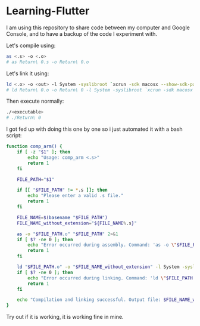 # Learning-Flutter

I am using this repository to share code between my computer and Google Console, and to have a backup of the code I experiment with.

Let's compile using:
```bash
as <.s> -o <.o>
# as Return\ 0.s -o Return\ 0.o
```

Let's link it using:
```zsh
ld <.o> -o <out> -l System -syslibroot `xcrun -sdk macosx --show-sdk-path` -e <starting_point> -arch arm64
# ld Return\ 0.o -o Return\ 0 -l System -syslibroot `xcrun -sdk macosx --show-sdk-path` -e _main -arch arm64
```

Then execute normally:
```bash
./<executable>
# ./Return\ 0
```

I got fed up with doing this one by one so i just automated it with a bash script:
```bash
function comp_arm() {
    if [ -z "$1" ]; then
        echo "Usage: comp_arm <.s>"
        return 1
    fi

    FILE_PATH="$1"

    if [[ "$FILE_PATH" != *.s ]]; then
        echo "Please enter a valid .s file."
        return 1
    fi

    FILE_NAME=$(basename "$FILE_PATH")
    FILE_NAME_without_extension="${FILE_NAME%.s}"

    as -o "$FILE_PATH.o" "$FILE_PATH" 2>&1
    if [ $? -ne 0 ]; then
        echo "Error occurred during assembly. Command: 'as -o \"$FILE_PATH.o\" \"$FILE_PATH\"'"
        return 1
    fi

    ld "$FILE_PATH.o" -o "$FILE_NAME_without_extension" -l System -syslibroot $(xcrun -sdk macosx --show-sdk-path) -e _main -arch arm64 2>&1
    if [ $? -ne 0 ]; then
        echo "Error occurred during linking. Command: 'ld \"$FILE_PATH.o\" -o \"$FILE_NAME_without_extension\" ...'"
        return 1
    fi

    echo "Compilation and linking successful. Output file: $FILE_NAME_without_extension"
}
```
Try out if it is working, it is working fine in mine.